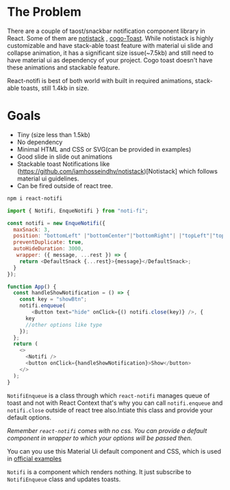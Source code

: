 # The Problem

There are a couple of taost/snackbar notification component library in React. Some of them are [notistack](https://github.com/iamhosseindhv/notistack) , [cogo-Toast](https://cogoport.github.io/cogo-toast). While notistack is highly customizable and have stack-able toast feature with material ui slide and collapse animation, it has a significant size issue(~7.5kb) and still need to have material ui as dependency of your project.
Cogo toast doesn't have these animations and stackable feature.

React-notifi is best of both world with built in required animations, stack-able toasts, still 1.4kb in size.

# Goals

- Tiny (size less than 1.5kb)
- No dependency
- Minimal HTML and CSS or SVG(can be provided in examples)
- Good slide in slide out animations
- Stackable toast Notifications like (https://github.com/iamhosseindhv/notistack)[Notistack] which follows material ui guidelines.
- Can be fired outside of react tree.


```sh
npm i react-notifi
```

```js
import { Notifi, EnqueNotifi } from "noti-fi";

const notifi = new EnqueNotifi({
  maxSnack: 3,
  position: "bottomLeft" |"bottomCenter"|"bottomRight"| |"topLeft"|"topCenter"|"topRight",
  preventDuplicate: true,
  autoHideDuration: 3000,
   wrapper: ({ message, ...rest }) => {
    return <DefaultSnack {...rest}>{message}</DefaultSnack>;
  }
});

function App() {
  const handleShowNotification = () => {
    const key = "showBtn";
    notifi.enqueue(
        <Button text="hide" onClick={() notifi.close(key)} />, {
      key
      //other options like type
    });
  };
  return (
    <>
      <Notifi />
      <button onClick={handleShowNotification}>Show</button>
    </>
  );
}
```

`NotifiEnqueue` is a class through which `react-notifi` manages queue of toast and not with React Context that's why you can call `notifi.enqueue` and  `notifi.close` outside of react tree also.Intiate this class and provide your default options.

*Remember `react-notifi` comes with no css. You can provide a default component in wrapper to which your options will be passed then.*

You can you use this Material Ui default component and CSS, which is used in [official examples ](https://github.com/contactyash/react-notifi-site)

 `Notifi` is a component which renders nothing. It just subscribe to `NotifiEnqueue` class and updates toasts.
